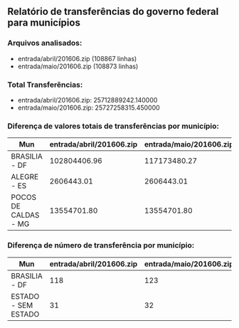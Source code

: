 ## Relatório de transferências do governo federal para municípios
### Arquivos analisados:
* entrada/abril/201606.zip (108867 linhas)
* entrada/maio/201606.zip (108873 linhas)
### Total Transferências:
* entrada/abril/201606.zip: 25712889242.140000
* entrada/maio/201606.zip: 25727258315.450000
### Diferença de valores totais de transferências por município:
| Mun | entrada/abril/201606.zip | entrada/maio/201606.zip | Diff | Percent |
| --- | --- | --- | --- | --- |
| BRASILIA - DF | 102804406.96 | 117173480.27 | 14369073.31 | 13.98 |
| ALEGRE - ES | 2606443.01 | 2606443.01 | -0.00 | -0.00 |
| POCOS DE CALDAS - MG | 13554701.80 | 13554701.80 | -0.00 | -0.00 |
### Diferença de número de transferência por município:
| Mun | entrada/abril/201606.zip | entrada/maio/201606.zip | Diff | Percent |
| --- | --- | --- | --- | --- |
| BRASILIA - DF | 118 | 123 | 5 | 4 |
| ESTADO - SEM ESTADO | 31 | 32 | 1 | 3 |
